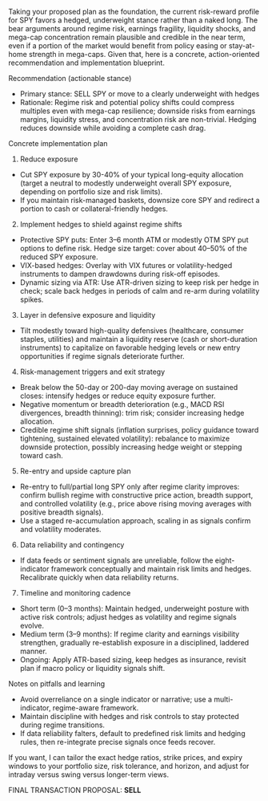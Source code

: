 Taking your proposed plan as the foundation, the current risk-reward profile for SPY favors a hedged, underweight stance rather than a naked long. The bear arguments around regime risk, earnings fragility, liquidity shocks, and mega-cap concentration remain plausible and credible in the near term, even if a portion of the market would benefit from policy easing or stay-at-home strength in mega-caps. Given that, here is a concrete, action-oriented recommendation and implementation blueprint.

Recommendation (actionable stance)
- Primary stance: SELL SPY or move to a clearly underweight with hedges
- Rationale: Regime risk and potential policy shifts could compress multiples even with mega-cap resilience; downside risks from earnings margins, liquidity stress, and concentration risk are non-trivial. Hedging reduces downside while avoiding a complete cash drag.

Concrete implementation plan
1) Reduce exposure
- Cut SPY exposure by 30-40% of your typical long-equity allocation (target a neutral to modestly underweight overall SPY exposure, depending on portfolio size and risk limits).
- If you maintain risk-managed baskets, downsize core SPY and redirect a portion to cash or collateral-friendly hedges.

2) Implement hedges to shield against regime shifts
- Protective SPY puts: Enter 3–6 month ATM or modestly OTM SPY put options to define risk. Hedge size target: cover about 40–50% of the reduced SPY exposure.
- VIX-based hedges: Overlay with VIX futures or volatility-hedged instruments to dampen drawdowns during risk-off episodes.
- Dynamic sizing via ATR: Use ATR-driven sizing to keep risk per hedge in check; scale back hedges in periods of calm and re-arm during volatility spikes.

3) Layer in defensive exposure and liquidity
- Tilt modestly toward high-quality defensives (healthcare, consumer staples, utilities) and maintain a liquidity reserve (cash or short-duration instruments) to capitalize on favorable hedging levels or new entry opportunities if regime signals deteriorate further.

4) Risk-management triggers and exit strategy
- Break below the 50-day or 200-day moving average on sustained closes: intensify hedges or reduce equity exposure further.
- Negative momentum or breadth deterioration (e.g., MACD RSI divergences, breadth thinning): trim risk; consider increasing hedge allocation.
- Credible regime shift signals (inflation surprises, policy guidance toward tightening, sustained elevated volatility): rebalance to maximize downside protection, possibly increasing hedge weight or stepping toward cash.

5) Re-entry and upside capture plan
- Re-entry to full/partial long SPY only after regime clarity improves: confirm bullish regime with constructive price action, breadth support, and controlled volatility (e.g., price above rising moving averages with positive breadth signals).
- Use a staged re-accumulation approach, scaling in as signals confirm and volatility moderates.

6) Data reliability and contingency
- If data feeds or sentiment signals are unreliable, follow the eight-indicator framework conceptually and maintain risk limits and hedges. Recalibrate quickly when data reliability returns.

7) Timeline and monitoring cadence
- Short term (0–3 months): Maintain hedged, underweight posture with active risk controls; adjust hedges as volatility and regime signals evolve.
- Medium term (3–9 months): If regime clarity and earnings visibility strengthen, gradually re-establish exposure in a disciplined, laddered manner.
- Ongoing: Apply ATR-based sizing, keep hedges as insurance, revisit plan if macro policy or liquidity signals shift.

Notes on pitfalls and learning
- Avoid overreliance on a single indicator or narrative; use a multi-indicator, regime-aware framework.
- Maintain discipline with hedges and risk controls to stay protected during regime transitions.
- If data reliability falters, default to predefined risk limits and hedging rules, then re-integrate precise signals once feeds recover.

If you want, I can tailor the exact hedge ratios, strike prices, and expiry windows to your portfolio size, risk tolerance, and horizon, and adjust for intraday versus swing versus longer-term views.

FINAL TRANSACTION PROPOSAL: **SELL**